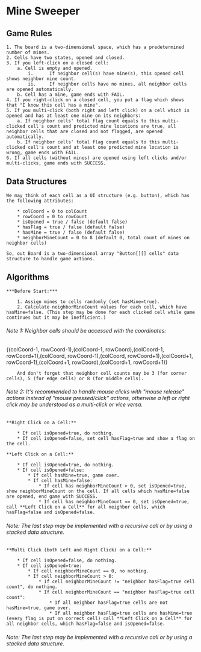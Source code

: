 # Mine Sweeper

## Game Rules

    1. The board is a two-dimensional space, which has a predetermined number of mines.
    2. Cells have two states, opened and closed.
    3. If you left-click on a closed cell:
        a. Cell is empty and opened.
            i.      If neighbor cell(s) have mine(s), this opened cell shows neighbor mine count.
            ii.     If neighbor cells have no mines, all neighbor cells are opened automatically.
        b. Cell has a mine, game ends with FAIL.
    4. If you right-click on a closed cell, you put a flag which shows that "I know this cell has a mine".
    5. If you multi-click (both right and left click) on a cell which is opened and has at least one mine on its neighbors:
        a. If neighbor cells' total flag count equals to this multi-clicked cell's count and predicted mine locations are true, all neighbor cells that are closed and not flagged, are opened automatically.
        b. If neighbor cells' total flag count equals to this multi-clicked cell's count and at least one predicted mine location is wrong, game ends with FAIL.
    6. If all cells (without mines) are opened using left clicks and/or multi-clicks, game ends with SUCCESS.

##  Data Structures

    We may think of each cell as a UI structure (e.g. button), which has the following attributes:

        * colCoord = 0 to colCount
        * rowCoord = 0 to rowCount
        * isOpened = true / false (default false)
        * hasFlag = true / false (default false)
        * hasMine = true / false (default false)
        * neighborMineCount = 0 to 8 (default 0, total count of mines on neighbor cells)

    So, out Board is a two-dimensional array "Button[][] cells" data structure to handle game actions.

##  Algorithms

    ***Before Start:***

        1. Assign mines to cells randomly (set hasMine=true).
        2. Calculate neighborMineCount values for each cell, which have hasMine=false. (This step may be done for each clicked cell while game continues but it may be inefficient.)

###### Note 1: Neighbor cells should be accessed with the coordinates:

{(colCoord-1, rowCoord-1),(colCoord-1, rowCoord),(colCoord-1, rowCoord+1),(colCoord, rowCoord-1),(colCoord, rowCoord+1),(colCoord+1, rowCoord-1),(colCoord+1, rowCoord),(colCoord+1, rowCoord+1)}

        And don't forget that neighbor cell counts may be 3 (for corner cells), 5 (for edge cells) or 8 (for middle cells).

###### Note 2: It's recommended to handle mouse clicks with "mouse release" actions instead of "mouse pressed/click" actions, otherwise a left or right click may be understood as a multi-click or vice versa.

    **Right Click on a Cell:**

        * If cell isOpened=true, do nothing.
        * If cell isOpened=false, set cell hasFlag=true and show a flag on the cell.

    **Left Click on a Cell:**

        * If cell isOpened=true, do nothing.
        * If cell isOpened=false:
            * If cell hasMine=true, game over.
            * If cell hasMine=false:
                * If cell has neighborMineCount > 0, set isOpened=true, show neighborMineCount on the cell. If all cells which hasMine=false are opened, end game with SUCCESS.
                * If cell has neighborMineCount == 0, set isOpened=true, call **Left Click on a Cell** for all neighbor cells, which hasFlag=false and isOpened=false.

###### Note: The last step may be implemented with a recursive call or by using a stacked data structure.

    **Multi Click (both Left and Right Click) on a Cell:**

        * If cell isOpened=false, do nothing.
        * If cell isOpened=true:
            * If cell neighborMineCount == 0, no nothing.
            * If cell neighborMineCount > 0:
                * If cell neighborMineCount != "neighbor hasFlag=true cell count", do nothing.
                * If cell neighborMineCount == "neighbor hasFlag=true cell count":
                    * If all neighbor hasFlag=true cells are not hasMine=true, game over.
                    * If all neighbor hasFlag=true cells are hasMine=true (every flag is put on correct cell) call **Left Click on a Cell** for all neighbor cells, which hasFlag=false and isOpened=false.

###### Note: The last step may be implemented with a recursive call or by using a stacked data structure.
